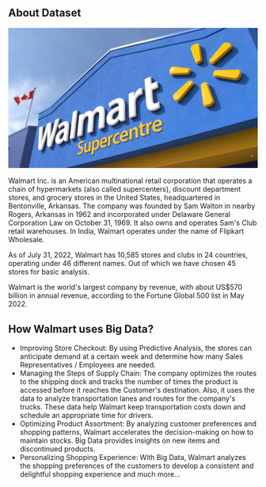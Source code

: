 ## About Dataset

![Walmart Supercentre](https://raw.githubusercontent.com/Masterx-AI/Project_Retail_Analysis_with_Walmart/main/Wallmart1.jpg)

Walmart Inc. is an American multinational retail corporation that operates a chain of hypermarkets (also called supercenters), discount department stores, and grocery stores in the United States, headquartered in Bentonville, Arkansas. The company was founded by Sam Walton in nearby Rogers, Arkansas in 1962 and incorporated under Delaware General Corporation Law on October 31, 1969. It also owns and operates Sam's Club retail warehouses. In India, Walmart operates under the name of Flipkart Wholesale.

As of July 31, 2022, Walmart has 10,585 stores and clubs in 24 countries, operating under 46 different names. Out of which we have chosen 45 stores for basic analysis.

Walmart is the world's largest company by revenue, with about US$570 billion in annual revenue, according to the Fortune Global 500 list in May 2022.

## How Walmart uses Big Data?

<ul>
  <li>Improving Store Checkout: By using Predictive Analysis, the stores can anticipate demand at a certain week and determine how many Sales Representatives / Employees are needed.</li>
  <li>Managing the Steps of Supply Chain: The company optimizes the routes to the shipping dock and tracks the number of times the product is accessed before it reaches the Customer's destination. Also, it uses the data to analyze transportation lanes and routes for the company's trucks. These data help Walmart keep transportation costs down and schedule an appropriate time for drivers.</li>
  <li>Optimizing Product Assortment: By analyzing customer preferences and shopping patterns, Walmart accelerates the decision-making on how to maintain stocks. Big Data provides insights on new items and discontinued products.</li>
  <li>Personalizing Shopping Experience: With Big Data, Walmart analyzes the shopping preferences of the customers to develop a consistent and delightful shopping experience and much more…</li>
</ul>

